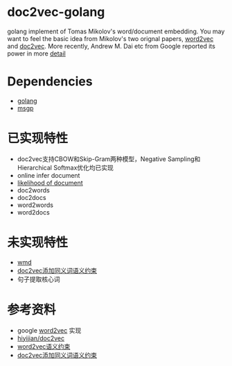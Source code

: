 # doc2vec-golang
golang implement of Tomas Mikolov's word/document embedding. You may want to feel the basic idea from Mikolov's two orignal papers, [word2vec](http://arxiv.org/pdf/1301.3781.pdf) and [doc2vec](http://cs.stanford.edu/~quocle/paragraph_vector.pdf). More recently, Andrew M. Dai etc from Google reported its power in more [detail](http://arxiv.org/pdf/1507.07998.pdf)

# Dependencies
* [golang](https://golang.org/)
* [msgp](https://github.com/tinylib/msgp)

# 已实现特性
* doc2vec支持CBOW和Skip-Gram两种模型，Negative Sampling和Hierarchical Softmax优化均已实现
* online infer document
* [likelihood of document](http://arxiv.org/abs/1504.07295)
* doc2words
* doc2docs
* word2words
* word2docs

# 未实现特性
* [wmd](https://github.com/hiyijian/doc2vec/blob/master/jmlr.org/proceedings/papers/v37/kusnerb15.pdf)
* [doc2vec添加同义词语义约束](http://home.ustc.edu.cn/~quanliu/papers/SWE.pdf)
* 句子提取核心词

# 参考资料
* google [word2vec](https://code.google.com/archive/p/word2vec/source/default/source) 实现
* [hiyijian/doc2vec](https://github.com/hiyijian/doc2vec)
* [word2vec语义约束](https://github.com/iunderstand/SWE)
* [doc2vec添加同义词语义约束](http://home.ustc.edu.cn/~quanliu/papers/SWE.pdf)
